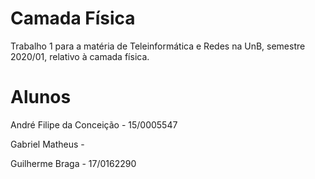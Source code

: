 # Camada Física

Trabalho 1 para a matéria de Teleinformática e Redes na UnB, semestre 2020/01, relativo à camada física. 

# Alunos

André Filipe da Conceição - 15/0005547

Gabriel Matheus - 

Guilherme Braga - 17/0162290

